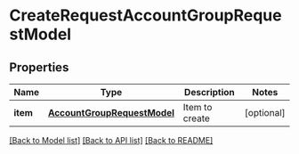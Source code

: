 # CreateRequestAccountGroupRequestModel

## Properties
Name | Type | Description | Notes
------------ | ------------- | ------------- | -------------
**item** | [**AccountGroupRequestModel**](AccountGroupRequestModel.md) | Item to create | [optional] 

[[Back to Model list]](../README.md#documentation-for-models) [[Back to API list]](../README.md#documentation-for-api-endpoints) [[Back to README]](../README.md)



